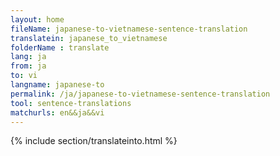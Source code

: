 ```yaml
---
layout: home
fileName: japanese-to-vietnamese-sentence-translation
translatein: japanese_to_vietnamese
folderName : translate
lang: ja
from: ja
to: vi
langname: japanese-to
permalink: /ja/japanese-to-vietnamese-sentence-translation
tool: sentence-translations
matchurls: en&&ja&&vi
---
```

{% include section/translateinto.html %}
